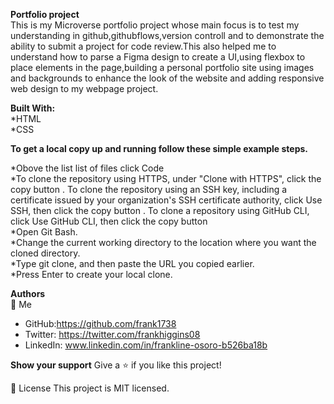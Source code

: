 **Portfolio project** <br>
This is my  Microverse portfolio project whose main focus is to test my understanding in github,githubflows,version controll and to demonstrate the ability to submit a project for code review.This also helped me to understand how to parse a Figma design to create a UI,using flexbox to place elements in the page,building a personal portfolio site using images and backgrounds to enhance the look of the website and adding responsive web design to my webpage project.

**Built With:**</br>
*HTML</br>
*CSS

**To get a local copy up and running follow these simple example steps.**

*Obove the list list of files click Code</br>
*To clone the repository using HTTPS, under "Clone with HTTPS", click the copy button . To clone the repository using an SSH key, including a certificate issued by your organization's SSH certificate authority, click Use SSH, then click the copy button . To clone a repository using GitHub CLI, click Use GitHub CLI, then click the copy button</br>
*Open Git Bash.</br>
*Change the current working directory to the location where you want the cloned directory.</br>
*Type git clone, and then paste the URL you copied earlier.</br>
*Press Enter to create your local clone.

**Authors** <br>
👤 Me
* GitHub:https://github.com/frank1738
* Twitter: https://twitter.com/frankhiggins08
* LinkedIn: www.linkedin.com/in/frankline-osoro-b526ba18b

**Show your support**
Give a ⭐ if you like this project!


📝 License
This project is MIT licensed.
